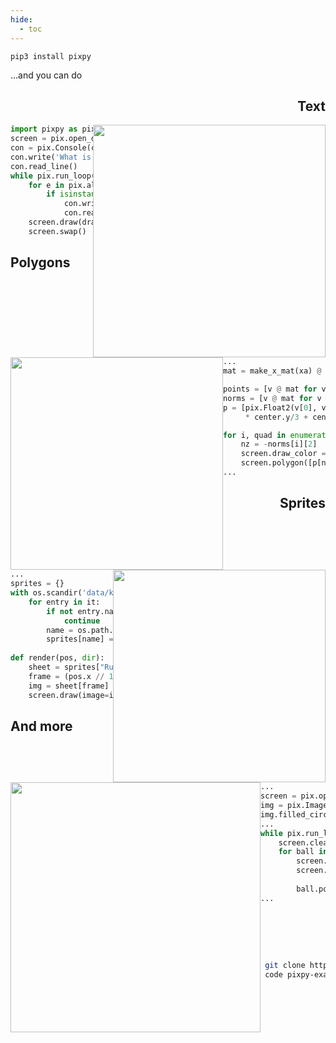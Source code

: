 ```yaml
---
hide:
  - toc
---
```


`pip3 install pixpy`

...and you can do

<div style="text-align: right"><h2>Text</h2></div>
<img src="../img/console.png" width="372px" style="float: right"/>

```python
import pixpy as pix
screen = pix.open_display(width=1280, height=7220)
con = pix.Console(cols=1280//16, rows=720//32)
con.write('What is your name?\n')
con.read_line()
while pix.run_loop():
    for e in pix.all_events():
        if isinstance(e, pix.event.Text):
            con.write(f"\nHello {e.text}")
            con.read_line()
    screen.draw(drawable=con, top_left=(0,0), size=screen.size)
    screen.swap()
```

## Polygons

<img src="../img/cube.png" width="340px" style="float: left"/>

```python
... 
mat = make_x_mat(xa) @ make_y_mat(ya) @ make_z_mat(za)

points = [v @ mat for v in vertices]
norms = [v @ mat for v in normals]
p = [pix.Float2(v[0], v[1]) * (5/(v[2] + 4))
     * center.y/3 + center for v in points]

for i, quad in enumerate(quads):
    nz = -norms[i][2]
    screen.draw_color = pix.rgba(0, 0, nz, 1)
    screen.polygon([p[n] for n in quad])
...
```
<div style="text-align: right"><h2>Sprites</h2></div>

<img src="../img/knight.png" width="340px" style="float: right"/>

```python
...
sprites = {}
with os.scandir('data/knight') as it:
    for entry in it:
        if not entry.name.endswith(".png"):
            continue
        name = os.path.splitext(entry.name)[0]
        sprites[name] = pix.load_png(entry.path).split(
                                     width=120, height=80)
def render(pos, dir):
    sheet = sprites["Run"]
    frame = (pos.x // 10) % 10
    img = sheet[frame]
    screen.draw(image=img, center=pos, size=img.size*dir)
```
## And more

<img src="../img/balls.png" width="400px" style="float: left"/>

```python
...
screen = pix.open_display(size=(1280, 720))
img = pix.Image(128, 128)
img.filled_circle(center=img.size/2, radius=img.size.x/2-1)
...
while pix.run_loop():
    screen.clear()
    for ball in balls:
        screen.draw_color = ball.color
        screen.draw(image=img, center=ball.pos,
                    size=img.size * (math.sin(p) + 2.0) * 0.25)
        ball.pos += ball.vel
...
```
# &nbsp;

```bash
 git clone https://github.com/sasq64/pixpy-examples.git
 code pixpy-examples
```
